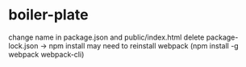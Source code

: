 # boiler-plate
change name in package.json and public/index.html
delete package-lock.json -> npm install
may need to reinstall webpack (npm install -g webpack webpack-cli)
